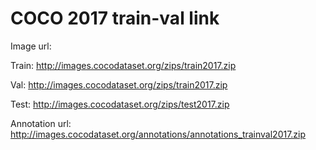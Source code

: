 # COCO 2017 train-val link
Image url: 

Train: http://images.cocodataset.org/zips/train2017.zip

Val: http://images.cocodataset.org/zips/train2017.zip

Test: http://images.cocodataset.org/zips/test2017.zip 

Annotation url:
http://images.cocodataset.org/annotations/annotations_trainval2017.zip